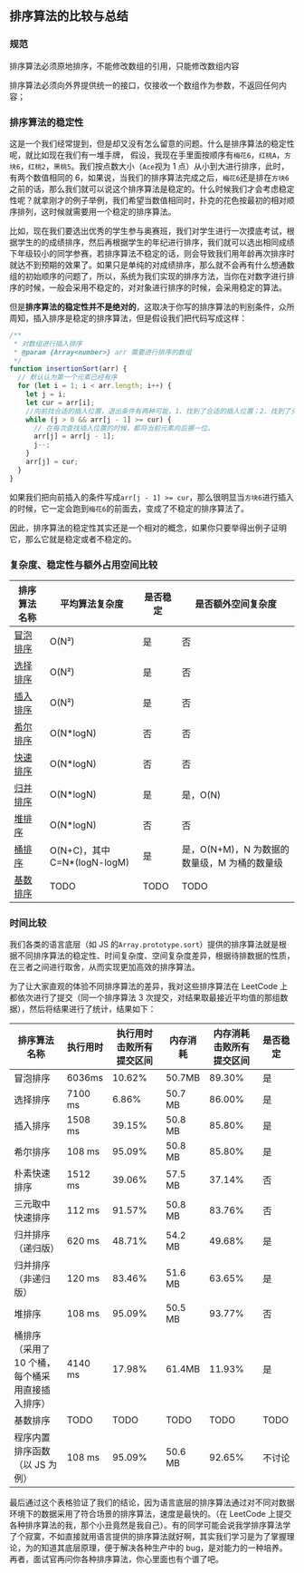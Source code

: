 ## 排序算法的比较与总结

### 规范

排序算法必须原地排序，不能修改数组的引用，只能修改数组内容

排序算法必须向外界提供统一的接口，仅接收一个数组作为参数，不返回任何内容；

### 排序算法的稳定性

这是一个我们经常提到，但是却又没有怎么留意的问题。什么是排序算法的稳定性呢，就比如现在我们有一堆手牌，
假设，我现在手里面按顺序有`梅花6`，`红桃A`，`方块6`，`红桃2`，`黑桃5`。我们按点数大小（`Ace`视为 1 点）从小到大进行排序，此时，有两个数值相同的 6，如果说，当我们的排序算法完成之后，`梅花6`还是排在`方块6`之前的话，那么我们就可以说这个排序算法是稳定的。什么时候我们才会考虑稳定性呢？就拿刚才的例子举例，我们希望当数值相同时，扑克的花色按最初的相对顺序排列，这时候就需要用一个稳定的排序算法。

比如，现在我们要选出优秀的学生参与奥赛班，我们对学生进行一次摸底考试，根据学生的的成绩排序，然后再根据学生的年纪进行排序，我们就可以选出相同成绩下年级较小的同学参赛，若排序算法不稳定的话，则会导致我们用年龄再次排序时就达不到预期的效果了。如果只是单纯的对成绩排序，那么就不会再有什么想通数组的初始顺序的问题了，所以，系统为我们实现的排序方法，当你在对数字进行排序的时候，一般会采用不稳定的，对对象进行排序的时候，会采用稳定的算法。

但是**排序算法的稳定性并不是绝对的**，这取决于你写的排序算法的判别条件，众所周知，插入排序是稳定的排序算法，但是假设我们把代码写成这样：

```js {11}
/**
 * 对数组进行插入排序
 * @param {Array<number>} arr 需要进行排序的数组
 */
function insertionSort(arr) {
  // 默认认为第一个元素已经有序
  for (let i = 1; i < arr.length; i++) {
    let j = i;
    let cur = arr[i];
    //向前找合适的插入位置，退出条件有两种可能，1、找到了合适的插入位置；2、找到了头了
    while (j > 0 && arr[j - 1] >= cur) {
      // 在每次查找插入位置的时候，都将当前元素向后挪一位。
      arr[j] = arr[j - 1];
      j--;
    }
    arr[j] = cur;
  }
}
```

如果我们把向前插入的条件写成`arr[j - 1] >= cur`，那么很明显当`方块6`进行插入的时候，它一定会跑到`梅花6`的前面去，变成了不稳定的排序算法了。

因此，排序算法的稳定性其实还是一个相对的概念，如果你只要举得出例子证明它，那么它就是稳定或者不稳定的。

### 复杂度、稳定性与额外占用空间比较

| 排序算法名称                                   | 平均算法复杂度                | 是否稳定 | 是否额外空间复杂度                           |
| ---------------------------------------------- | ----------------------------- | -------- | -------------------------------------------- |
| [冒泡排序](/data-structure/sort/bubbleSort)    | O(N²)                         | 是       | 否                                           |
| [选择排序](/data-structure/sort/selectionSort) | O(N²)                         | 是       | 否                                           |
| [插入排序](/data-structure/sort/insertionSort) | O(N²)                         | 是       | 否                                           |
| [希尔排序](/data-structure/sort/shellSort)     | O(N\*logN)                    | 否       | 否                                           |
| [快速排序](/data-structure/sort/quickSort)     | O(N\*logN)                    | 否       | 否                                           |
| [归并排序](/data-structure/sort/mergeSort)     | O(N\*logN)                    | 是       | 是，O(N)                                     |
| [堆排序](/data-structure/sort/heapSort)        | O(N\*logN)                    | 否       | 否                                           |
| [桶排序 ](/data-structure/sort/bucketSort)     | O(N+C)，其中 C=N\*(logN-logM) | 是       | 是，O(N+M)，N 为数据的数量级，M 为桶的数量级 |
| [基数排序](/data-structure/sort/radixSort)     | TODO                          | TODO     | TODO                                         |

### 时间比较

我们各类的语言底层（如 JS 的`Array.prototype.sort`）提供的排序算法就是根据不同排序算法的稳定性、时间复杂度、空间复杂度差异，根据待排数据的性质，在三者之间进行取舍，从而实现更加高效的排序算法。

为了让大家直观的体验不同排序算法的差异，我对这些排序算法在 LeetCode 上都依次进行了提交（同一个排序算法 3 次提交，对结果取最接近平均值的那组数据），然后将结果进行了统计，结果如下：

| 排序算法名称                   | 执行用时 | 执行用时击败所有提交区间 | 内存消耗 | 内存消耗击败所有提交区间 | 是否稳定 |
| ------------------------------ | -------- | ------------------------ | -------- | ------------------------ | -------- |
| 冒泡排序                       | 6036ms   | 10.62%                   | 50.7MB   | 89.30%                   | 是       |
| 选择排序                       | 7100 ms  | 6.86%                    | 50.7 MB  | 86.00%                   | 是       |
| 插入排序                       | 1508 ms  | 39.15%                   | 50.8 MB  | 85.80%                   | 是       |
| 希尔排序                       | 108 ms   | 95.09%                   | 50.8 MB  | 85.80%                   | 是       |
| 朴素快速排序                   | 1512 ms  | 39.06%                   | 57.5 MB  | 37.14%                   | 否       |
| 三元取中快速排序               | 112 ms   | 91.57%                   | 50.8 MB  | 83.76%                   | 否       |
| 归并排序（递归版）             | 620 ms   | 48.71%                   | 54.2 MB  | 49.68%                   | 是       |
| 归并排序（非递归版）           | 120 ms   | 83.46%                   | 51.6 MB  | 63.65%                   | 是       |
| 堆排序                         | 108 ms   | 95.09%                   | 50.5 MB  | 93.77%                   | 否       |
| 桶排序（采用了 10 个桶，每个桶采用直接插入排序）       | 4140 ms  | 17.98%                   | 61.4MB   | 11.93%                   | 是       |
| 基数排序                       | TODO     | TODO                     | TODO     | TODO                     | TODO     |
| 程序内置排序函数（以 JS 为例） | 108 ms   | 95.09%                   | 50.6 MB  | 92.65%                   | 不讨论   |

最后通过这个表格验证了我们的结论，因为语言底层的排序算法通过对不同对数据环境下的数据采用了符合场景的排序算法，速度是最快的。（在 LeetCode 上提交各种排序算法的我，那个小丑竟然是我自己）。有的同学可能会说我学排序算法学了个寂寞，不如直接就用语言提供的排序算法就好啊，其实我们学习是为了掌握理论，为的知道其底层原理，便于解决各种生产中的 bug，是对能力的一种培养。再者，面试官再问你各种排序算法，你心里面也有个谱了吧。

